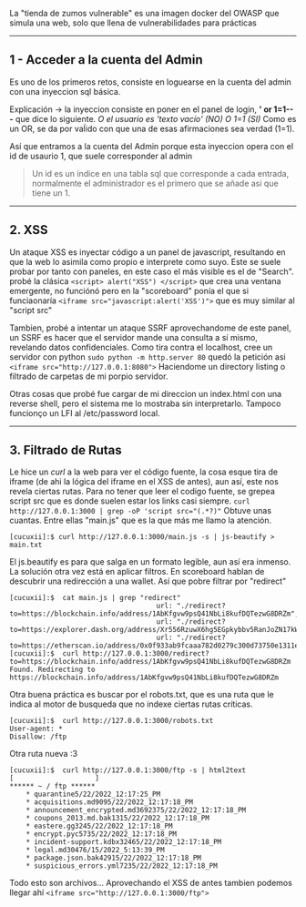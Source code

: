 
La "tienda de zumos vulnerable" es una imagen docker del OWASP que simula una web, solo que llena de vulnerabilidades para prácticas

----------------------------------------------------------------------------------------------
## 1 - Acceder a la cuenta del Admin

Es uno de los primeros retos, consiste en loguearse en la cuenta del admin con una inyeccion sql básica.

Explicación -> la inyeccion consiste en poner en el panel de login, **' or 1=1-- -** que dice lo siguiente. 
*O el usuario es 'texto vacío' (NO) O 1=1 (SI)* Como es un OR, se da por vaĺido con que una de esas afirmaciones sea verdad (1=1).

Así que entramos a la cuenta del Admin porque esta inyeccion opera con el id de usaurio 1, que suele corresponder al admin
> Un id  es un índice en una tabla sql que corresponde a cada entrada, normalmente el administrador es el primero que se añade asi que tiene un 1.

----------------------------------------------------------------------------------------------

## 2. XSS

Un ataque XSS es inyectar código a un panel de javascript, resultando en que la web lo asimila como propio e interprete como suyo.
Este se suele probar por tanto con paneles, en este caso el más visible es el de "Search". probé la clásica
```<script> alert("XSS") </script>``` que crea una ventana emergente, no funciónó pero en la "scoreboard" ponía el que si funciaonaría
```<iframe src="javascript:alert('XSS')">``` que es muy similar al "script src"

Tambien, probé a intentar un ataque SSRF aprovechandome de este panel, un SSRF es hacer que el servidor mande una consulta a sí mismo, revelando
datos confidenciales. Como tira contra el localhost, cree un servidor con python ```sudo python -m http.server 80``` quedó la petición asi 
```<iframe src="http://127.0.0.1:8080">``` Haciendome un directory listing o filtrado de carpetas de mi porpio servidor.

Otras cosas que probé fue cargar de mi direccion un index.html con una reverse shell, pero el sistema me lo mostraba sin interpretarlo. Tampoco
funcionço un LFI al /etc/password local.

----------------------------------------------------------------------------------------------

## 3. Filtrado de Rutas

Le hice un *curl* a la web para ver el código fuente, la cosa esque tira de iframe (de ahi la lógica del iframe en el XSS de antes), aun así, este
nos revela ciertas rutas. Para no tener que leer el codigo fuente, se grepea script src que es donde suelen estar los links casi siempre.
```curl http://127.0.0.1:3000 | grep -oP 'script src="(.*?)"``` Obtuve unas cuantas. Entre ellas "main.js" que es la que más me llamo la atención.

```console
[cucuxii]:$ curl http://127.0.0.1:3000/main.js -s | js-beautify > main.txt
```
El js.beautify es para que salga en un formato legible, aun así era inmenso.
La solución otra vez está en aplicar filtros. En scoreboard hablan de descubrir una redirección a una wallet. Así que pobre filtrar por "redirect"
```console
[cucuxii]:$  cat main.js | grep "redirect" 
                                    url: "./redirect?to=https://blockchain.info/address/1AbKfgvw9psQ41NbLi8kufDQTezwG8DRZm",
                                    url: "./redirect?to=https://explorer.dash.org/address/Xr556RzuwX6hg5EGpkybbv5RanJoZN17kW",
                                    url: "./redirect?to=https://etherscan.io/address/0x0f933ab9fcaaa782d0279c300d73750e1311eae6",
[cucuxii]:$  curl http://127.0.0.1:3000/redirect?to=https://blockchain.info/address/1AbKfgvw9psQ41NbLi8kufDQTezwG8DRZm
Found. Redirecting to https://blockchain.info/address/1AbKfgvw9psQ41NbLi8kufDQTezwG8DRZm
```


Otra buena práctica es buscar por el robots.txt, que es una ruta que le indica al motor de busqueda que no indexe ciertas rutas críticas.
```console
[cucuxii]:$  curl http://127.0.0.1:3000/robots.txt
User-agent: *
Disallow: /ftp
```
Otra ruta nueva :3 
```console
[cucuxii]:$  curl http://127.0.0.1:3000/ftp -s | html2text                                                                                                
[                    ]
****** ~ / ftp ******
    * quarantine5/22/2022_12:17:25_PM
    * acquisitions.md9095/22/2022_12:17:18_PM
    * announcement_encrypted.md3692375/22/2022_12:17:18_PM
    * coupons_2013.md.bak1315/22/2022_12:17:18_PM
    * eastere.gg3245/22/2022_12:17:18_PM
    * encrypt.pyc5735/22/2022_12:17:18_PM
    * incident-support.kdbx32465/22/2022_12:17:18_PM
    * legal.md30476/15/2022_5:13:39_PM
    * package.json.bak42915/22/2022_12:17:18_PM
    * suspicious_errors.yml7235/22/2022_12:17:18_PM
```
Todo esto son archivos...
Aprovechando el XSS de antes tambien podemos llegar ahí ```<iframe src="http://127.0.0.1:3000/ftp">```



